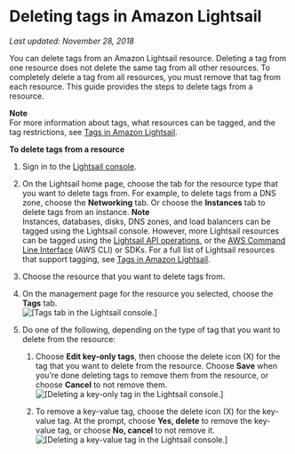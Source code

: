 # Deleting tags in Amazon Lightsail<a name="amazon-lightsail-deleting-tags"></a>

 *Last updated: November 28, 2018* 

You can delete tags from an Amazon Lightsail resource\. Deleting a tag from one resource does not delete the same tag from all other resources\. To completely delete a tag from all resources, you must remove that tag from each resource\. This guide provides the steps to delete tags from a resource\.

**Note**  
For more information about tags, what resources can be tagged, and the tag restrictions, see [Tags in Amazon Lightsail](amazon-lightsail-tags.md)\.

**To delete tags from a resource**

1. Sign in to the [Lightsail console](https://lightsail.aws.amazon.com/)\.

1. On the Lightsail home page, choose the tab for the resource type that you want to delete tags from\. For example, to delete tags from a DNS zone, choose the **Networking** tab\. Or choose the **Instances** tab to delete tags from an instance\.
**Note**  
Instances, databases, disks, DNS zones, and load balancers can be tagged using the Lightsail console\. However, more Lightsail resources can be tagged using the [Lightsail API operations](https://docs.aws.amazon.com/lightsail/2016-11-28/api-reference/Welcome.html), or the [AWS Command Line Interface](https://docs.aws.amazon.com/cli/latest/reference/lightsail/) \(AWS CLI\) or SDKs\. For a full list of Lightsail resources that support tagging, see [Tags in Amazon Lightsail](amazon-lightsail-tags.md)\.

1. Choose the resource that you want to delete tags from\.

1. On the management page for the resource you selected, choose the **Tags** tab\.  
![\[Tags tab in the Lightsail console.\]](https://d9yljz1nd5001.cloudfront.net/en_us/cfefe1b500656f5beb2491eaf820d8f4/images/amazon-lightsail-tags-tab.png)

1. Do one of the following, depending on the type of tag that you want to delete from the resource:

   1. Choose **Edit key\-only tags**, then choose the delete icon \(X\) for the tag that you want to delete from the resource\. Choose **Save** when you’re done deleting tags to remove them from the resource, or choose **Cancel** to not remove them\.  
![\[Deleting a key-only tag in the Lightsail console.\]](https://d9yljz1nd5001.cloudfront.net/en_us/cfefe1b500656f5beb2491eaf820d8f4/images/amazon-lightsail-delete-key-only-tag.png)

   1. To remove a key\-value tag, choose the delete icon \(X\) for the key\-value tag\. At the prompt, choose **Yes, delete** to remove the key\-value tag, or choose **No, cancel** to not remove it\.  
![\[Deleting a key-value tag in the Lightsail console.\]](https://d9yljz1nd5001.cloudfront.net/en_us/cfefe1b500656f5beb2491eaf820d8f4/images/amazon-lightsail-delete-key-value-tag.png)